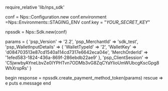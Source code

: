 require_relative 'lib/nps_sdk'

conf = Nps::Configuration.new
conf.environment =Nps::Environments::STAGING_ENV
conf.key = "_YOUR_SECRET_KEY_"

npssdk = Nps::Sdk.new(conf)

params = {
    'psp_Version' => '2.2',
    'psp_MerchantId' => 'sdk_test',
    'psp_WalletInputDetails'  => {
        'WalletTypeId' => '2',
        'WalletKey' => 'd084703513e87cd1540a114cd7317e6642eca04e',
        'MerchOrderId' => '1efed583-1824-436a-869f-286ebdb22ae9'
    },
    'psp_ClientSession' => 'C5jwwbyAYneLbvZe0IYPHTvn7ODMb3vG8ZqCYaYIioUmWUbcgKscGpg8WhXrspRs'
}

begin 
    response = npssdk.create_payment_method_token(params) 
rescue => e 
    puts e.message 
end 
